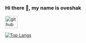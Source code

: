 ### Hi there 👋, my name is oveshak



[<img src='https://cdn.jsdelivr.net/npm/simple-icons@3.0.1/icons/github.svg' alt='github' height='40'>](https://github.com/oveshak)  

[![Top Langs](https://github-readme-stats.vercel.app/api/top-langs/?username=oveshak)](https://github.com/anuraghazra/github-readme-stats)

  


